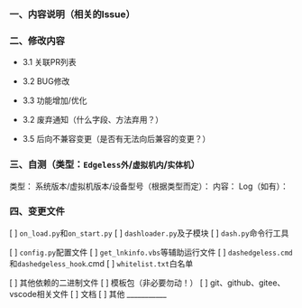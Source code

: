 ### 一、内容说明（相关的Issue）


### 二、修改内容
  * 3.1 关联PR列表


  * 3.2 BUG修改


  * 3.3 功能增加/优化


  * 3.2 废弃通知（什么字段、方法弃用？）


  * 3.5 后向不兼容变更（是否有无法向后兼容的变更？）


### 三、自测（类型：`Edgeless外`/`虚拟机内`/`实体机`）
  类型：
  系统版本/虚拟机版本/设备型号（根据类型而定）：
  内容：
  Log（如有）：


### 四、变更文件
  [ ] `on_load.py`和`on_start.py`
  [ ] `dashloader.py`及子模块
  [ ] `dash.py`命令行工具

  [ ] `config.py`配置文件
  [ ] `get_lnkinfo.vbs`等辅助运行文件
  [ ] `dashedgeless.cmd`和`dashedgeless_hook`.cmd
  [ ] `whitelist.txt`白名单

  [ ] 其他依赖的二进制文件
  [ ] 模板包（非必要勿动！）
  [ ] git、github、gitee、vscode相关文件
  [ ] 文档
  [ ] 其他 ___________
